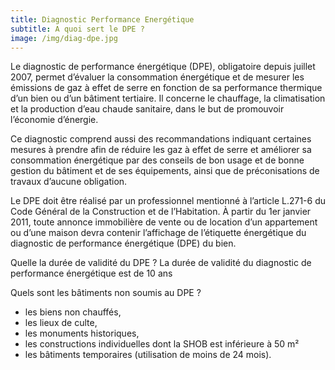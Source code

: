 ```yaml
---
title: Diagnostic Performance Energétique
subtitle: A quoi sert le DPE ?
image: /img/diag-dpe.jpg
---
```


Le diagnostic de performance énergétique (DPE), obligatoire depuis juillet 2007, permet d’évaluer la consommation énergétique et de mesurer les émissions de gaz à effet de serre en fonction de sa performance thermique d’un bien ou d’un bâtiment tertiaire. Il concerne le chauffage, la climatisation et la production d’eau chaude sanitaire, dans le but de promouvoir l’économie d’énergie.

Ce diagnostic comprend aussi des recommandations indiquant certaines mesures à prendre afin de réduire les gaz à effet de serre et améliorer sa consommation énergétique par des conseils de bon usage et de bonne gestion du bâtiment et de ses équipements, ainsi que de préconisations de travaux d’aucune obligation.

Le DPE doit être réalisé par un professionnel mentionné à l’article L.271-6 du Code Général de la Construction et de l’Habitation. 
À partir du 1er janvier 2011, toute annonce immobilière de vente ou de location d’un appartement ou d’une maison devra contenir l’affichage de l’étiquette énergétique du diagnostic de performance énergétique (DPE) du bien.

Quelle la durée de validité du DPE ?
La durée de validité du diagnostic de performance énergétique est de 10 ans

Quels sont les bâtiments non soumis au DPE ?

* les biens non chauffés,
* les lieux de culte,
* les monuments historiques,
* les constructions individuelles dont la SHOB est inférieure à 50 m²
* les bâtiments temporaires (utilisation de moins de 24 mois).
